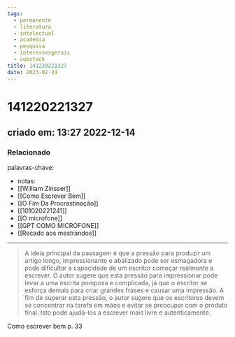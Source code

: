 ```yaml
---
tags:
  - permanente
  - literatura
  - intelectual
  - academia
  - pesquisa
  - interessesgerais
  - substack
title: 141220221327
date: 2023-02-24
---
```


# 141220221327

## criado em: 13:27 2022-12-14

### Relacionado

palavras-chave:

- notas: 
- [[William Zinsser]]
- [[Como Escrever Bem]]
- [[O Fim Da Procrastinação]]
- [[101020221241]]
- [[O microfone]]
- [[GPT COMO MICROFONE]]
- [[Recado aos mestrandos]]
---

>A ideia principal da passagem é que a pressão para produzir um artigo longo, impressionante e abalizado pode ser esmagadora e pode dificultar a capacidade de um escritor começar realmente a escrever. O autor sugere que esta pressão para impressionar pode levar a uma escrita pomposa e complicada, já que o escritor se esforça demais para criar grandes frases e causar uma impressão. A fim de superar esta pressão, o autor sugere que os escritores devem se concentrar na tarefa em mãos e evitar se preocupar com o produto final. Isto pode ajudá-los a escrever mais livre e autenticamente.

Como escrever bem p. 33
